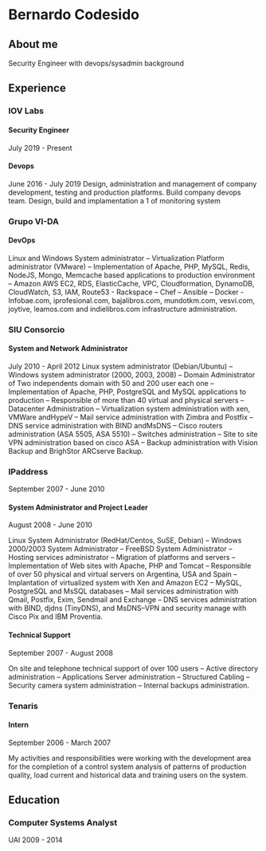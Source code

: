 # Bernardo Codesido

## About me

Security Engineer with devops/sysadmin background

## Experience

### IOV Labs

#### Security Engineer

July 2019 - Present

#### Devops

June 2016 - July 2019
Design, administration and management of company development, testing and production platforms. Build company devops team. Design, build and implamentation a 1 of monitoring system

### Grupo VI-DA

#### DevOps

Linux and Windows System administrator – Virtualization Platform administrator (VMware) – Implementation of Apache, PHP, MySQL, Redis, NodeJS, Mongo, Memcache based applications to production environment – Amazon AWS EC2, RDS, ElasticCache, VPC, Cloudformation, DynamoDB, CloudWatch, S3, IAM, Route53 - Rackspace – Chef – Ansible – Docker - Infobae.com, iprofesional.com, bajalibros.com, mundotkm.com, vesvi.com, joytive, leamos.com and indielibros.com infrastructure administration.

### SIU Consorcio

#### System and Network Administrator

July 2010 - April 2012
Linux system administrator (Debian/Ubuntu) – Windows system administrator (2000, 2003, 2008) – Domain Administrator of Two independents domain with 50 and 200 user each one – Implementation of Apache, PHP, PostgreSQL and MySQL applications to production – Responsible of more than 40 virtual and physical servers – Datacenter Administration – Virtualization system administration with xen, VMWare andHypeV – Mail service administration with Zimbra and Postfix – DNS service administration with BIND andMsDNS – Cisco routers administration (ASA 5505, ASA 5510) – Switches administration – Site to site VPN administration based on cisco ASA – Backup administration with Vision Backup and BrighStor ARCserve Backup.

### IPaddress

September 2007 - June 2010

#### System Administrator and Project Leader

August 2008 - June 2010

Linux System Administrator (RedHat/Centos, SuSE, Debian) – Windows 2000/2003 System Administrator – FreeBSD System Administrator – Hosting services administrator – Migration of platforms and servers – Implementation of Web sites with Apache, PHP and Tomcat – Responsible of over 50 physical and virtual servers on Argentina, USA and Spain – Implantation of virtualized system with Xen and Amazon EC2 – MySQL, PostgreSQL and MsSQL databases – Mail services administration with Qmail, Postfix, Exim, Sendmail and Exchange – DNS services administration with BIND, djdns (TinyDNS), and MsDNS–VPN and security manage with Cisco Pix and IBM Proventia.

#### Technical Support

September 2007 - August 2008

On site and telephone technical support of over 100 users – Active directory administration – Applications Server administration – Structured Cabling – Security camera system administration – Internal backups administration.

### Tenaris

#### Intern

September 2006 - March 2007

My activities and responsibilities were working with the development area for the completion of a control system analysis of patterns of production quality, load current and historical data and training users on the system.

## Education

### Computer Systems Analyst

UAI 2009 - 2014
